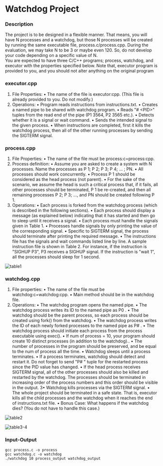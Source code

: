 # Watchdog Project 

### Description

The project is to be designed in a flexible manner. That means, you will have N processes
and a watchdog, but those N processes will be created by running the same executable file,
process.c/process.cpp. During the evaluation, we may take N to be 3 or maybe even 120. So,
do not develop your code depending on a specific value of N.  
You are expected to have three C/C++ programs; process, watchdog, and executor with the
properties specified below. Note that, executor program is provided to you, and you should not
alter anything on the original program

### executor.cpp

1. File Properties:
• The name of the file is executor:cpp. (This file is already provided to you. Do not
modify.)
2. Operations:
• Program reads instructions from instructions.txt.
• Creates a named pipe to be shared with watchdog program.
• Reads "\# \<PID\>" tuples from the read end of the pipe (P1 3564, P2 3565 etc.).
• Detects whether it is a signal or wait command.
• Sends the intended signal to the given process.
• When instructions are completed, first it kills the watchdog process, then all of the
other running processes by sending the SIGTERM signal.

### process.cpp

1. File Properties:
• The name of the file must be process:c=process:cpp.
2. Process definition:
• Assume you are asked to create a system with N processes. Name the processes as
P 1; P 2; P 3; P 4; ... ; PN.
• All processes should work concurrently.
• Process P 1 should be considered as the head process (not parent).
• For the sake of the scenario, we assume the head is such a critical process that, if it
fails, all other processes should be terminated, P 1 be re-created, and then all remaining
processes P 2; P 3; ..., and PN should be created following P 1.
3. Operations:
• Each process is forked from the watchdog process (which is described in the following
sections).
• Each process should display a message (as explained below) indicating that it has
started and then go to sleep until it receives a signal.
• Each process must handle the signals given in Table 1.
• Processes handle signals by only printing the value of the corresponding signal.
• Specific to SIGTERM signal, the process should terminate after printing the required
message.
• The instructions file has the signals and wait commands listed line by line. A sample
instruction file is shown in Table 2. For instance, if the instruction is "SIGHUP P3",
P3 receives a SIGHUP signal. If the instruction is "wait 1", all the processes should
sleep for 1 second.

![table1](https://user-images.githubusercontent.com/12373950/125690664-1da8cfcf-fca4-4f15-9866-b69649402c8a.PNG)

### watchdog.cpp

1. File properties:
• The name of the file must be watchdog:c=watchdog:cpp.
• Main method should be in the watchdog file.
2. Operations:
• The watchdog program opens the named pipe.
• The watchdog process writes its ID to the named pipe as P0 <PID>.
• The watchdog should be the parent process, so each process should be created using
fork() from the watchdog.
• The watchdog process writes the ID of each newly forked processes to the named pipe
as P# <PID>.
• The watchdog process should initiate each process from the process executable using
exec().
• If num of process = 10, your program should create 10 distinct processes (in addition
to the watchdog)..
• The number of processes in the program should be preserved, and be equal to the
num of process all the time.
• Watchdog sleeps until a process terminates.
• If a process terminates, watchdog should detect and restart it. Do not forget to send
"P# <PID>" tuple for the restarted process since the PID value has changed.
• If the head process receives SIGTERM signal, all of the other processes should also
be killed and restarted by the watchdog. The processes should be terminated in
increasing order of the process numbers and this order should be visible in the output.
3• Watchdog kills processes via the SIGTERM signal.
• The whole project should be terminated in a safe state. That is, executor kills all the
child processes and the watchdog when it reaches the end of instructions.txt file.
• Bonus Case: What happens if the watchdog dies? (You do not have to handle this
case.)

![table2](https://user-images.githubusercontent.com/12373950/125690780-a789328c-c01e-4d85-9038-7ad13742f1c1.PNG)

![table3-4](https://user-images.githubusercontent.com/12373950/125690816-7bf787de-49e9-4115-9bf1-30b47c05e407.PNG)

### Input-Output

```
gcc process.c -o process
gcc watchdog.c -o watchdog
./watchdog 10 process_output watchdog_output
```